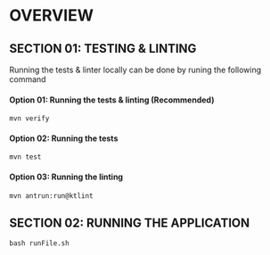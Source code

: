 # OVERVIEW

## SECTION 01: TESTING & LINTING
Running the tests & linter locally can be done by runing the following command 

#### Option 01: Running the tests & linting (Recommended)
  ``mvn verify``

#### Option 02: Running the tests 
  ``mvn test``

#### Option 03: Running the linting
  ``mvn antrun:run@ktlint``


## SECTION 02: RUNNING THE APPLICATION
``bash runFile.sh``
